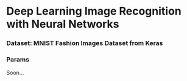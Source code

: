 # Deep Learning Image Recognition with Neural Networks

### Dataset: MNIST Fashion Images Dataset from Keras

### Params
Soon...
